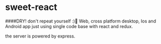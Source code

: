 # sweet-react
####DRY! don't repeat yourself :)
Web, cross platform desktop, Ios and Android app just using single code base with react and redux.

the server is powered by express.